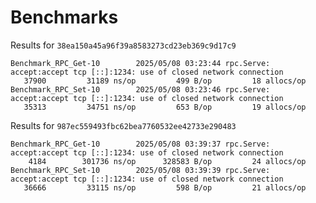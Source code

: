 # Benchmarks

Results for `38ea150a45a96f39a8583273cd23eb369c9d17c9`
```
Benchmark_RPC_Get-10    	2025/05/08 03:23:44 rpc.Serve: accept:accept tcp [::]:1234: use of closed network connection
   37900	     31189 ns/op	     499 B/op	      18 allocs/op
Benchmark_RPC_Set-10    	2025/05/08 03:23:46 rpc.Serve: accept:accept tcp [::]:1234: use of closed network connection
   35313	     34751 ns/op	     653 B/op	      19 allocs/op
```

Results for `987ec559493fbc62bea7760532ee42733e290483`
```
Benchmark_RPC_Get-10    	2025/05/08 03:39:37 rpc.Serve: accept:accept tcp [::]:1234: use of closed network connection
    4184	    301736 ns/op	  328583 B/op	      24 allocs/op
Benchmark_RPC_Set-10    	2025/05/08 03:39:39 rpc.Serve: accept:accept tcp [::]:1234: use of closed network connection
   36666	     33115 ns/op	     598 B/op	      21 allocs/op
```

